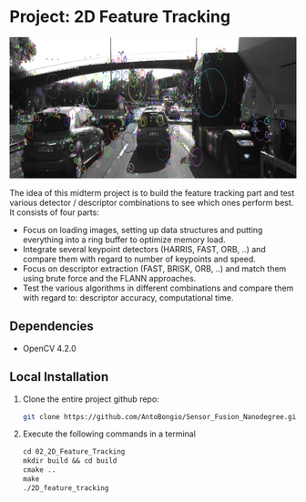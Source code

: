 # Project: 2D Feature Tracking

<img src="images/keypoints.png" width="820" height="248" />

The idea of this midterm project is to build the feature tracking part and test various detector / descriptor combinations to see which ones perform best. It consists of four parts:

* Focus on loading images, setting up data structures and putting everything into a ring buffer to optimize memory load. 
* Integrate several keypoint detectors (HARRIS, FAST, ORB, ..) and compare them with regard to number of keypoints and speed. 
* Focus on descriptor extraction (FAST, BRISK, ORB, ..) and match them using brute force and the FLANN approaches. 
* Test the various algorithms in different combinations and compare them with regard to: descriptor accuracy, computational time. 

## Dependencies

* OpenCV 4.2.0

## Local Installation

1. Clone the entire project github repo:

   ```sh
   git clone https://github.com/AntoBongio/Sensor_Fusion_Nanodegree.git
   ```

2. Execute the following commands in a terminal

   ```shell
   cd 02_2D_Feature_Tracking
   mkdir build && cd build
   cmake ..
   make
   ./2D_feature_tracking
   ```
